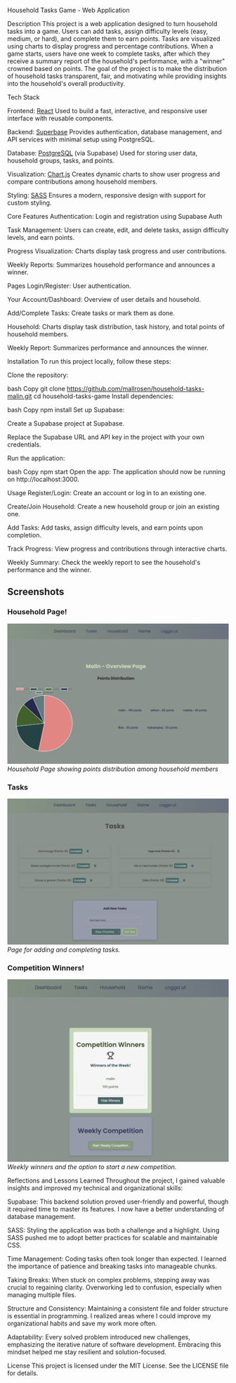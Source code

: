 Household Tasks Game - Web Application

Description
This project is a web application designed to turn household tasks into a game. Users can add tasks, assign difficulty levels (easy, medium, or hard), and complete them to earn points. Tasks are visualized using charts to display progress and percentage contributions. When a game starts, users have one week to complete tasks, after which they receive a summary report of the household's performance, with a "winner" crowned based on points. The goal of the project is to make the distribution of household tasks transparent, fair, and motivating while providing insights into the household's overall productivity.


Tech Stack

Frontend: [React](https://reactjs.org/)
Used to build a fast, interactive, and responsive user interface with reusable components.

Backend: [Superbase](https://supabase.com/)
Provides authentication, database management, and API services with minimal setup using PostgreSQL.

Database: [PostgreSQL](https://www.postgresql.org/) (via Supabase)
Used for storing user data, household groups, tasks, and points.

Visualization: [Chart.js](https://www.chartjs.org/)
Creates dynamic charts to show user progress and compare contributions among household members.

Styling: [SASS](https://sass-lang.com/)
Ensures a modern, responsive design with support for custom styling.

Core Features
Authentication: Login and registration using Supabase Auth

Task Management: Users can create, edit, and delete tasks, assign difficulty levels, and earn points.

Progress Visualization: Charts display task progress and user contributions.

Weekly Reports: Summarizes household performance and announces a winner.

Pages
Login/Register: User authentication.

Your Account/Dashboard: Overview of user details and household.

Add/Complete Tasks: Create tasks or mark them as done.

Household: Charts display task distribution, task history, and total points of household members.

Weekly Report: Summarizes performance and announces the winner.

Installation
To run this project locally, follow these steps:

Clone the repository:

bash
Copy
git clone https://github.com/mallrosen/household-tasks-malin.git
cd household-tasks-game
Install dependencies:

bash
Copy
npm install
Set up Supabase:

Create a Supabase project at Supabase.

Replace the Supabase URL and API key in the project with your own credentials.

Run the application:

bash
Copy
npm start
Open the app:
The application should now be running on http://localhost:3000.

Usage
Register/Login: Create an account or log in to an existing one.

Create/Join Household: Create a new household group or join an existing one.

Add Tasks: Add tasks, assign difficulty levels, and earn points upon completion.

Track Progress: View progress and contributions through interactive charts.

Weekly Summary: Check the weekly report to see the household's performance and the winner.

## Screenshots

### Household Page!
![Household Page](screenshots/household.png)
*Household Page showing points distribution among household members*

### Tasks
![Tasks](screenshots/tasks.png)
*Page for adding and completing tasks.*

### Competition Winners!
![Winners](screenshots/winners.png)
*Weekly winners and the option to start a new competition.*

Reflections and Lessons Learned
Throughout the project, I gained valuable insights and improved my technical and organizational skills:

Supabase: This backend solution proved user-friendly and powerful, though it required time to master its features. I now have a better understanding of database management.

SASS: Styling the application was both a challenge and a highlight. Using SASS pushed me to adopt better practices for scalable and maintainable CSS.

Time Management: Coding tasks often took longer than expected. I learned the importance of patience and breaking tasks into manageable chunks.

Taking Breaks: When stuck on complex problems, stepping away was crucial to regaining clarity. Overworking led to confusion, especially when managing multiple files.

Structure and Consistency: Maintaining a consistent file and folder structure is essential in programming. I realized areas where I could improve my organizational habits and save my work more often.

Adaptability: Every solved problem introduced new challenges, emphasizing the iterative nature of software development. Embracing this mindset helped me stay resilient and solution-focused.

License
This project is licensed under the MIT License. See the LICENSE file for details.